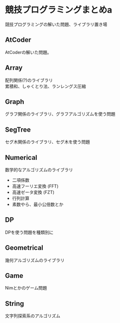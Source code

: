 # 競技プログラミングまとめa

競技プログラミングの解いた問題、ライブラリ置き場

## AtCoder
AtCoderの解いた問題。

## Array
配列関係(?)のライブラリ  
累積和、しゃくとり法、ランレングス圧縮  

## Graph
グラフ関係のライブラリ、グラフアルゴリズムを使う問題

## SegTree
セグ木関係のライブラリ、セグ木を使う問題

## Numerical
数学的なアルゴリズムのライブラリ  
- 二項係数
- 高速フーリエ変換 (FFT)
- 高速ゼータ変換 (FZT)
- 行列計算
- 素数やら、最小公倍数とか

## DP
DPを使う問題を種類別に

## Geometrical
幾何アルゴリズムのライブラリ

## Game
Nimとかのゲーム問題

## String
文字列探索系のアルゴリズム


